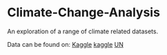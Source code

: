 # __Climate-Change-Analysis__

An exploration of a range of climate related datasets.

Data can be found on:
 [Kaggle](https://www.kaggle.com/datasets/unitednations/international-greenhouse-gas-emissions)
[kaggle](https://www.kaggle.com/datasets/berkeleyearth/climate-change-earth-surface-temperature-data)
[UN](https://data.un.org/Data.aspx?q=GDP+per+capita&d=SNAAMA&f=grID%3a101%3bcurrID%3aUSD%3bpcFlag%3a1)
